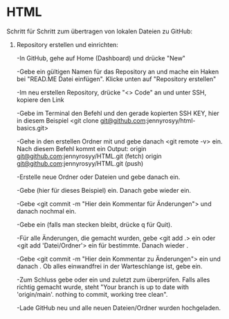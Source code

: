 # HTML

Schritt für Schritt zum übertragen von lokalen Dateien zu GitHub:

1. Repository erstellen und einrichten:

    -In GitHub, gehe auf Home (Dashboard) und drücke "New"

    -Gebe ein gültigen Namen für das Repository an und mache ein Haken bei "READ.ME Datei einfügen". Klicke unten auf "Repository erstellen"

    -Im neu erstellen Repository, drücke "<> Code" an und unter SSH, kopiere den Link

    -Gebe im Terminal den Befehl und den gerade kopierten SSH KEY, hier in diesem Beispiel <git clone git@github.com:jennyrosyy/html-basics.git>

    -Gehe in den erstellen Ordner mit <cd html-basics> und gebe danach <git remote -v> ein. Nach diesem Befehl kommt ein Output: 
        origin	git@github.com:jennyrosyy/HTML.git (fetch)
        origin	git@github.com:jennyrosyy/HTML.git (push)

    -Erstelle neue Ordner oder Dateien und gebe danach <git status> ein.

    -Gebe (hier für dieses Beispiel) <git add html-boilerplate> ein. Danach gebe wieder <git status> ein.

    -Gebe <git commit -m "Hier dein Kommentar für Änderungen"> und danach <git status> nochmal ein.

    -Gebe <git log> ein (falls man stecken bleibt, drücke q für Quit).

    -Für alle Änderungen, die gemacht wurden, gebe <git add .> ein oder <git add 'Datei/Ordner'> ein für bestimmte. Danach wieder <git status>.

    -Gebe <git commit -m "Hier dein Kommentar zu Änderungen"> ein und danach <git status>. Ob alles einwandfrei in der Warteschlange ist, gebe <git log> ein.

    -Zum Schluss gebe <git push> oder <git push origin main> ein und zuletzt <git status> zum überprüfen. Falls alles richtig gemacht wurde, steht "Your branch is up to date with 'origin/main'. nothing to commit, working tree clean".

    -Lade GitHub neu und alle neuen Dateien/Ordner wurden hochgeladen.
